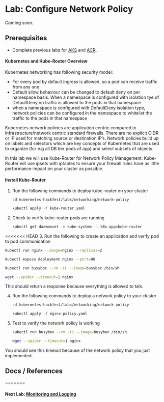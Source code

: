 # Lab: Configure Network Policy

Coming soon.

## Prerequisites

* Complete previous labs for [AKS](../../create-aks-cluster/README.md) and [ACR](../../build-application/README.md).

#### Kubernetes and Kube-Router Overview
Kubernetes networking has following security model:
* For every pod by default ingress is allowed, so a pod can receive traffic from any one
* Default allow behaviour can be changed to default deny on per namespace basis. When a namespace is configured with isolation tye of DefaultDeny no traffic is allowed to the pods in that namespace
* when a namespace is configured with DefaultDeny isolation type, network policies can be configured in the namespace to whitelist the traffic to the pods in that namespace

Kubernetes network policies are application centric compared to infrastructure/network centric standard firewalls. There are no explicit CIDR or IP used for matching source or destination IP’s. Network policies build up on labels and selectors which are key concepts of Kubernetes that are used to organize (for e.g all DB tier pods of app) and select subsets of objects.

In this lab we will use Kube-Router for Network Policy Management. Kube-Router will use ipsets with iptables to ensure your firewall rules have as little performance impact on your cluster as possible.

#### Install Kube-Router
1. Run the following commands to deploy kube-router on your cluster
   ```
   cd kubernetes-hackfest/labs/networking/network-policy
   ```
   ```bash
   kubectl apply -f kube-router.yaml
   ```

2. Check to verify kube-router pods are running
   ```bash
   kubectl get daemonset -n kube-system -l k8s-app=kube-router
   ```

<<<<<<< HEAD
3. Run the following to create an application and verify pod to pod communication
   ```bash
   kubectl run nginx --image=nginx --replicas=2

   kubectl expose deployment nginx --port=80

   kubectl run busybox --rm -ti --image=busybox /bin/sh

   wget --spider --timeout=1 nginx
   ```
This should return a response because everything is allowed to talk. 

4. Run the following commands to deploy a network policy to your cluster 
   ```bash
   cd kubernetes-hackfest/labs/networking/network-policy
   ```
   
   ```bash
   kubectl apply -f nginx-policy.yaml
   ```

4. Test to verify the network policy is working

   ```bash
   kubectl run busybox --rm -ti --image=busybox /bin/sh

   wget --spider --timeout=1 nginx
   ```   
You should see this timeout because of the network policy that you just implemented. 

## Docs / References
=======
<!-- ## Docs / References
>>>>>>> 6358a4aba01c49bad47b1f999072b4e302f6eb4f

* ? -->


#### Next Lab: [Monitoring and Logging](../../monitoring-logging/README.md)
